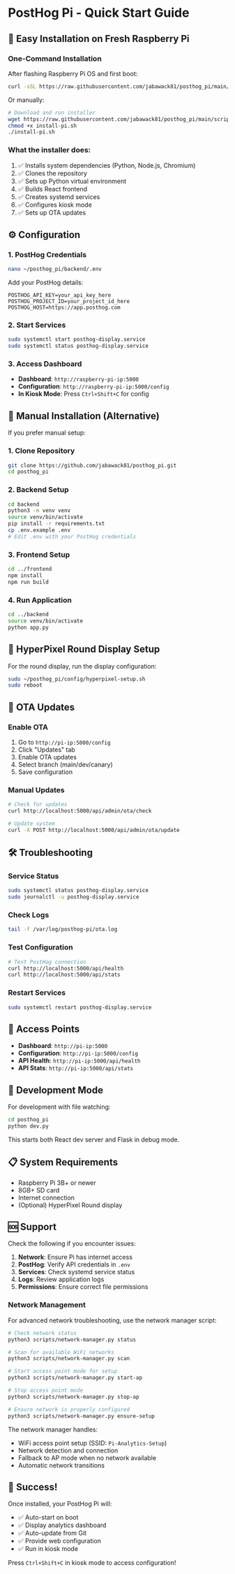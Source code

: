 # PostHog Pi - Quick Start Guide

## 🚀 Easy Installation on Fresh Raspberry Pi

### **One-Command Installation**

After flashing Raspberry Pi OS and first boot:

```bash
curl -sSL https://raw.githubusercontent.com/jabawack81/posthog_pi/main/scripts/install-pi.sh | bash
```

Or manually:

```bash
# Download and run installer
wget https://raw.githubusercontent.com/jabawack81/posthog_pi/main/scripts/install-pi.sh
chmod +x install-pi.sh
./install-pi.sh
```

### **What the installer does:**
1. ✅ Installs system dependencies (Python, Node.js, Chromium)
2. ✅ Clones the repository
3. ✅ Sets up Python virtual environment
4. ✅ Builds React frontend
5. ✅ Creates systemd services
6. ✅ Configures kiosk mode
7. ✅ Sets up OTA updates

## ⚙️ Configuration

### **1. PostHog Credentials**
```bash
nano ~/posthog_pi/backend/.env
```

Add your PostHog details:
```env
POSTHOG_API_KEY=your_api_key_here
POSTHOG_PROJECT_ID=your_project_id_here
POSTHOG_HOST=https://app.posthog.com
```

### **2. Start Services**
```bash
sudo systemctl start posthog-display.service
sudo systemctl status posthog-display.service
```

### **3. Access Dashboard**
- **Dashboard**: `http://raspberry-pi-ip:5000`
- **Configuration**: `http://raspberry-pi-ip:5000/config`
- **In Kiosk Mode**: Press `Ctrl+Shift+C` for config

## 🔧 Manual Installation (Alternative)

If you prefer manual setup:

### **1. Clone Repository**
```bash
git clone https://github.com/jabawack81/posthog_pi.git
cd posthog_pi
```

### **2. Backend Setup**
```bash
cd backend
python3 -m venv venv
source venv/bin/activate
pip install -r requirements.txt
cp .env.example .env
# Edit .env with your PostHog credentials
```

### **3. Frontend Setup**
```bash
cd ../frontend
npm install
npm run build
```

### **4. Run Application**
```bash
cd ../backend
source venv/bin/activate
python app.py
```

## 📱 HyperPixel Round Display Setup

For the round display, run the display configuration:

```bash
sudo ~/posthog_pi/config/hyperpixel-setup.sh
sudo reboot
```

## 🔄 OTA Updates

### **Enable OTA**
1. Go to `http://pi-ip:5000/config`
2. Click "Updates" tab
3. Enable OTA updates
4. Select branch (main/dev/canary)
5. Save configuration

### **Manual Updates**
```bash
# Check for updates
curl http://localhost:5000/api/admin/ota/check

# Update system
curl -X POST http://localhost:5000/api/admin/ota/update
```

## 🛠️ Troubleshooting

### **Service Status**
```bash
sudo systemctl status posthog-display.service
sudo journalctl -u posthog-display.service
```

### **Check Logs**
```bash
tail -f /var/log/posthog-pi/ota.log
```

### **Test Configuration**
```bash
# Test PostHog connection
curl http://localhost:5000/api/health
curl http://localhost:5000/api/stats
```

### **Restart Services**
```bash
sudo systemctl restart posthog-display.service
```

## 🎯 Access Points

- **Dashboard**: `http://pi-ip:5000`
- **Configuration**: `http://pi-ip:5000/config`
- **API Health**: `http://pi-ip:5000/api/health`
- **API Stats**: `http://pi-ip:5000/api/stats`

## 🔧 Development Mode

For development with file watching:

```bash
cd posthog_pi
python dev.py
```

This starts both React dev server and Flask in debug mode.

## 📋 System Requirements

- Raspberry Pi 3B+ or newer
- 8GB+ SD card
- Internet connection
- (Optional) HyperPixel Round display

## 🆘 Support

Check the following if you encounter issues:

1. **Network**: Ensure Pi has internet access
2. **PostHog**: Verify API credentials in `.env`
3. **Services**: Check systemd service status
4. **Logs**: Review application logs
5. **Permissions**: Ensure correct file permissions

### Network Management

For advanced network troubleshooting, use the network manager script:

```bash
# Check network status
python3 scripts/network-manager.py status

# Scan for available WiFi networks
python3 scripts/network-manager.py scan

# Start access point mode for setup
python3 scripts/network-manager.py start-ap

# Stop access point mode
python3 scripts/network-manager.py stop-ap

# Ensure network is properly configured
python3 scripts/network-manager.py ensure-setup
```

The network manager handles:
- WiFi access point setup (SSID: `Pi-Analytics-Setup`)
- Network detection and connection
- Fallback to AP mode when no network available
- Automatic network transitions

## 🎉 Success!

Once installed, your PostHog Pi will:
- ✅ Auto-start on boot
- ✅ Display analytics dashboard
- ✅ Auto-update from Git
- ✅ Provide web configuration
- ✅ Run in kiosk mode

Press `Ctrl+Shift+C` in kiosk mode to access configuration!